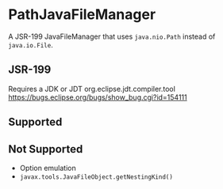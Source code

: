 PathJavaFileManager
===================
A JSR-199 JavaFileManager that uses `java.nio.Path` instead of `java.io.File`.

JSR-199
-------
Requires a JDK or JDT
org.eclipse.jdt.compiler.tool
https://bugs.eclipse.org/bugs/show_bug.cgi?id=154111

Supported
---------

Not Supported
-------------
* Option emulation
* `javax.tools.JavaFileObject.getNestingKind()`